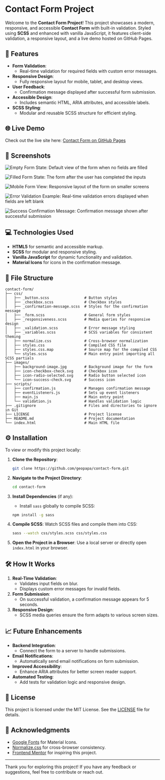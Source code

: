 # Contact Form Project

Welcome to the **Contact Form Project**! This project showcases a modern, responsive, and accessible **Contact Form** with built-in validation. Styled using **SCSS** and enhanced with vanilla JavaScript, it features client-side validation, a responsive layout, and a live demo hosted on GitHub Pages.

## 🚀 Features

-   **Form Validation**:
    -   Real-time validation for required fields with custom error messages.
-   **Responsive Design**:
    -   Fully responsive layout for mobile, tablet, and desktop views.
-   **User Feedback**:
    -   Confirmation message displayed after successful form submission.
-   **Accessible Design**:
    -   Includes semantic HTML, ARIA attributes, and accessible labels.
-   **SCSS Styling**:
    -   Modular and reusable SCSS structure for efficient styling.

## 🌐 Live Demo

Check out the live site here: [Contact Form on GitHub Pages](https://geopapa.github.io/contact-form/)

## 🎨 Screenshots

![Empty Form State: Default view of the form when no fields are filled](https://github.com/user-attachments/assets/e21dab2a-6500-420e-808a-d9a4db770ac6)

![Filled Form State: The form after the user has completed the inputs](https://github.com/user-attachments/assets/4d2b2bef-1b22-4c1d-9c18-d74c27862374)

![Mobile Form View: Responsive layout of the form on smaller screens](https://github.com/user-attachments/assets/a1225da0-2982-4a64-aae6-7e95a238ba2c)

![Error Validation Example: Real-time validation errors displayed when fields are left blank](https://github.com/user-attachments/assets/b6a4d56b-836d-4a0a-a02f-b3da502a9afa)

![Success Confirmation Message: Confirmation message shown after successful submission](https://github.com/user-attachments/assets/a6417701-ab3e-4e5a-87bd-215e891edfc7)

## 💻 Technologies Used

-   **HTML5** for semantic and accessible markup.
-   **SCSS** for modular and responsive styling.
-   **Vanilla JavaScript** for dynamic functionality and validation.
-   **Material Icons** for icons in the confirmation message.

## 📂 File Structure

```plaintext
contact-form/
├── css/
│   ├── _button.scss                # Button styles
│   ├── _checkbox.scss              # Checkbox styles
│   ├── _confirmation-message.scss  # Styles for the confirmation message
│   ├── _form.scss                  # General form styles
│   ├── _responsiveness.scss        # Media queries for responsive design
│   ├── _validation.scss            # Error message styling
│   ├── _variables.scss             # SCSS variables for consistent theming
│   ├── normalize.css               # Cross-browser normalization
│   ├── styles.css                  # Compiled CSS file
│   ├── styles.css.map              # Source map for the compiled CSS
│   └── styles.scss                 # Main entry point importing all SCSS partials
├── images/
│   ├── background-image.jpg        # Background image for the form
│   ├── icon-checkbox-check.svg     # Checkbox icon
│   ├── icon-radio-selected.svg     # Radio button selected icon
│   └── icon-success-check.svg      # Success icon
├── scripts/
│   ├── confirmation.js             # Manages confirmation message
│   ├── eventListeners.js           # Sets up event listeners
│   ├── main.js                     # Main entry point
│   └── validation.js               # Handles validation logic
├── .gitignore                      # Files and directories to ignore in Git
├── LICENSE                         # Project license
├── README.md                       # Project documentation
└── index.html                      # Main HTML file
```

## ⚙️ Installation

To view or modify this project locally:

1. **Clone the Repository**:

    ```bash
    git clone https://github.com/geopapa/contact-form.git
    ```

2. **Navigate to the Project Directory**:

    ```bash
    cd contact-form
    ```

3. **Install Dependencies** (if any):

    - Install `sass` globally to compile SCSS:

    ```bash
    npm install -g sass
    ```

4. **Compile SCSS**:
   Watch SCSS files and compile them into CSS:

    ```bash
    sass --watch css/styles.scss css/styles.css
    ```

5. **Open the Project in a Browser**:
   Use a local server or directly open `index.html` in your browser.

## 🛠️ How It Works

1. **Real-Time Validation**:
    - Validates input fields on blur.
    - Displays custom error messages for invalid fields.
2. **Form Submission**:
    - On successful validation, a confirmation message appears for 5 seconds.
3. **Responsive Design**:
    - SCSS media queries ensure the form adapts to various screen sizes.

## 📈 Future Enhancements

-   **Backend Integration**:
    -   Connect the form to a server to handle submissions.
-   **Email Notifications**:
    -   Automatically send email notifications on form submission.
-   **Improved Accessibility**:
    -   Enhance ARIA attributes for better screen reader support.
-   **Automated Testing**:
    -   Add tests for validation logic and responsive design.

## 📝 License

This project is licensed under the MIT License. See the [LICENSE](LICENSE) file for details.

## 🤝 Acknowledgments

-   [Google Fonts](https://fonts.google.com/) for Material Icons.
-   [Normalize.css](https://necolas.github.io/normalize.css/) for cross-browser consistency.
-   [Frontend Mentor](https://www.frontendmentor.io/) for inspiring this project.

---

Thank you for exploring this project! If you have any feedback or suggestions, feel free to contribute or reach out.
